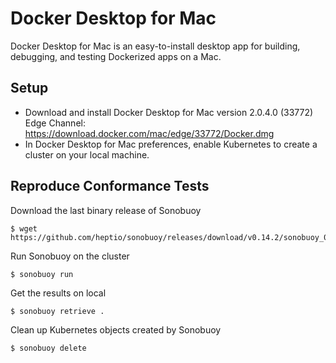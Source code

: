 # Docker Desktop for Mac

Docker Desktop for Mac is an easy-to-install desktop app for building, debugging, and testing Dockerized apps on a Mac.

## Setup

- Download and install Docker Desktop for Mac version 2.0.4.0 (33772) Edge Channel: https://download.docker.com/mac/edge/33772/Docker.dmg
- In Docker Desktop for Mac preferences, enable Kubernetes to create a cluster on your local machine.

## Reproduce Conformance Tests

Download the last binary release of Sonobuoy

```
$ wget https://github.com/heptio/sonobuoy/releases/download/v0.14.2/sonobuoy_0.14.2_darwin_amd64.tar.gz
```

Run Sonobuoy on the cluster
```
$ sonobuoy run
```

Get the results on local
```
$ sonobuoy retrieve .
```

Clean up Kubernetes objects created by Sonobuoy
```
$ sonobuoy delete
```